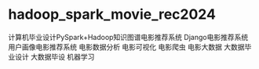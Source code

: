 # hadoop_spark_movie_rec2024
计算机毕业设计PySpark+Hadoop知识图谱电影推荐系统 Django电影推荐系统 用户画像电影推荐系统 电影数据分析 电影可视化 电影爬虫 电影大数据 大数据毕业设计 大数据毕设 机器学习
